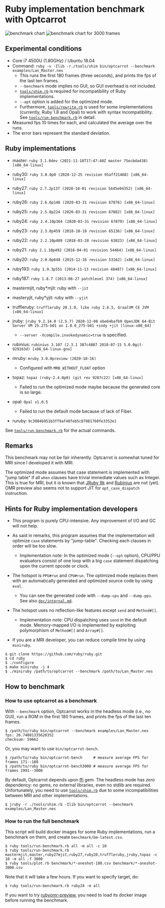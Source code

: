 # Ruby implementation benchmark with Optcarrot

![benchmark chart](benchmark-full.png)
![benchmark chart for 3000 frames](benchmark-full-3000.png)

## Experimental conditions

* Core i7 4500U (1.80GHz) / Ubuntu 18.04
* Command: `ruby -v -Ilib -r./tools/shim bin/optcarrot --benchmark examples/Lan_Master.nes`
  * This runs the first 180 frames (three seconds), and prints the fps of the last ten frames.
  * `--benchmark` mode implies no GUI, so GUI overhead is not included.
  * [`tools/shim.rb`](../tools/shim.rb) is required for incompatibility of Ruby implementations.
  * `--opt` option is added for the optimized mode.
  * Furthermore, [`tools/rewrite.rb`](../tools/rewrite.rb) is used for some implementations (currently, Ruby 1.8 and Opal) to work with syntax incompatibility.  See [`tools/run-benchmark.rb`](../tools/run-benchmark.rb) in detail.
* Measured fps 10 times for each, and calculated the average over the runs.
* The error bars represent the standard deviation.

## Ruby implementations
* master: `ruby 3.1.0dev (2021-11-18T17:47:40Z master 75ecbda438) [x86_64-linux]`
* ruby30: `ruby 3.0.0p0 (2020-12-25 revision 95aff21468) [x86_64-linux]`
* ruby27: `ruby 2.7.2p137 (2020-10-01 revision 5445e04352) [x86_64-linux]`
* ruby26: `ruby 2.6.6p146 (2020-03-31 revision 67876) [x86_64-linux]`
* ruby25: `ruby 2.5.8p224 (2020-03-31 revision 67882) [x86_64-linux]`
* ruby24: `ruby 2.4.10p364 (2020-03-31 revision 67879) [x86_64-linux]`
* ruby23: `ruby 2.3.8p459 (2018-10-18 revision 65136) [x86_64-linux]`
* ruby22: `ruby 2.2.10p489 (2018-03-28 revision 63023) [x86_64-linux]`
* ruby21: `ruby 2.1.10p492 (2016-04-01 revision 54464) [x86_64-linux]`
* ruby20: `ruby 2.0.0p648 (2015-12-16 revision 53162) [x86_64-linux]`
* ruby193: `ruby 1.9.3p551 (2014-11-13 revision 48407) [x86_64-linux]`
* ruby187: `ruby 1.8.7 (2013-06-27 patchlevel 374) [x86_64-linux]`

* mastermjit, ruby\*mjit: ruby with `--jit`
* masteryjit, ruby\*yjit: ruby with `--yjit`

* truffleruby: `truffleruby 20.1.0, like ruby 2.6.5, GraalVM CE JVM [x86_64-linux]`
* jruby: `jruby 9.2.14.0 (2.5.7) 2020-12-08 ebe64bafb9 OpenJDK 64-Bit Server VM 25.275-b01 on 1.8.0_275-b01 +indy +jit [linux-x86_64]`
  * `--server -Xcompile.invokedynamic=true` is specified.

* rubinius: `rubinius 3.107 (2.3.1 387c4887 2018-07-15 5.0.0git-929163d) [x86_64-linux-gnu]`

* mruby: `mruby 3.0.0preview (2020-10-16)`
  * Configured with `MRB_WITHOUT_FLOAT` option

* topaz: `topaz (ruby-2.4.0p0) (git rev 9287c22) [x86_64-linux]`
  * Failed to run the optimized mode maybe because the generated core is so large.

* opal: `Opal v1.0.5`
  * Failed to run the default mode because of lack of Fiber.

* ruruby: `9c3084b951b3ff9af48feb5c87881760fe3352e1`

See [`tools/run-benchmark.rb`](../tools/run-benchmark.rb) for the actual commands.

## Remarks

This benchmark may not be fair inherently.  Optcarrot is somewhat tuned for MRI since I developed it with MRI.

The optimized mode assumes that case statement is implemented with "jump table" if all `when` clauses have trivial immediate values such as Integer.  This is true for MRI, but it is known that [JRuby 9k](https://github.com/jruby/jruby/issues/3672) and [Rubinius](https://github.com/rubinius/rubinius-code/issues/2) are not (yet).  OMR preview also seems not to support JIT for `opt_case_dispatch` instruction.

## Hints for Ruby implementation developers

* This program is purely CPU-intensive.  Any improvement of I/O and GC will not help.

* As said in remarks, this program assumes that the implementation will optimize `case` statements by "jump-table".  Checking each clauses in order will be too slow.
  * Implementation note: In the optimized mode (`--opt` option), CPU/PPU evaluators consist of one loop with a big `case` statement dispatching upon the current opcode or clock.

* The hotspot is `PPU#run` and `CPU#run`.  The optimized mode replaces them with an automatically generated and optimized source code by using `eval`.
  * You can see the generated code with `--dump-cpu` and `--dump-ppu`.  See also [`doc/internal.md`](internal.md).

* The hotspot uses no reflection-like features except `send` and `Method#[]`.
  * Implementation note: CPU dispatching uses `send` in the default mode.  Memory-mapped I/O is implemented by exploiting polymorphism of `Method#[]` and `Array#[]`.

* If you are a MRI developer, you can reduce compile time by using `miniruby`.

~~~~
$ git clone https://github.com/ruby/ruby.git
$ cd ruby
$ ./configure
$ make miniruby -j 4
$ ./miniruby /path/to/optcarrot --benchmark /path/to/Lan_Master.nes
~~~~

## How to benchmark
### How to use optcarrot as a benchmark

With `--benchmark` option, Optcarrot works in the headless mode (i.e., no GUI), run a ROM in the first 180 frames, and prints the fps of the last ten frames.

    $ /path/to/ruby bin/optcarrot --benchmark examples/Lan_Master.nes
    fps: 26.74081335620352
    checksum: 59662

Or, you may want to use `bin/optcarrot-bench`.

    $ /path/to/ruby bin/optcarrot-bench     # measure average FPS for frames 171--180
    $ /path/to/ruby bin/optcarrot-bench3000 # measure average FPS for frames 2991--3000

By default, Optcarrot depends upon [ffi] gem.  The headless mode has *zero* dependency: no gems, no external libraries, even no stdlib are required.  Unfortunately, you need to use [`tools/shim.rb`](../tools/shim.rb) due to some incompatibilities between MRI and other implementations.

    $ jruby -r ./tools/shim.rb -Ilib bin/optcarrot --benchmark examples/Lan_Master.nes

### How to run the full benchmark

This script will build docker images for some Ruby implementations, run a benchmark on them, and create `benchmark/bm-latest.csv`.

    $ ruby tools/run-benchmark.rb all -m all -c 10
    $ ruby tools/run-benchmark.rb mastermjit,master,ruby27mjit,ruby27,ruby20,truffleruby,jruby,topaz -c 10 -m all -f 3000
    $ ruby tools/plot.rb benchmark/*-oneshot-180.csv benchmark/*-oneshot-3000.csv

Note that it will take a few hours.  If you want to specify target, do:

    $ ruby tools/run-benchmark.rb ruby24 -m all

If you want to try [rubyomr-preview][omr], you need to load its docker image before running the benchmark.

[ffi]: http://rubygems.org/gems/ffi
[omr]: https://github.com/rubyomr-preview/rubyomr-preview
